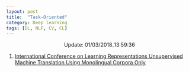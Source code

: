 ```yaml
---
layout: post
title:  "Task-Oriented"
category: Deep learning
tags: [DL, NLP, CV, CL]
---
```






<center> Update: 01/03/2018_13:59:36</center>

  	
1. [ International Conference on Learning Representations Unsupervised Machine Translation Using Monolingual Corpora Only](https://rawgit.com/elbayadm/PaperNotes/master/notes/task_oriented/2018-Unsupervised-Machine-Translation-Using-Monolingual-Corpora-Only.html)
